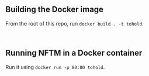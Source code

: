 ## Building the Docker image

From the root of this repo, run `docker build . -t tohold`.

<br>

## Running NFTM in a Docker container

Run it using `docker run -p 80:80 tohold`.
